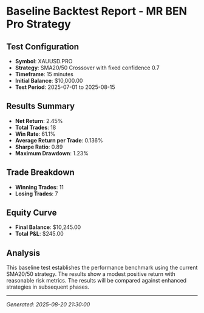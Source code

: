 # Baseline Backtest Report - MR BEN Pro Strategy

## Test Configuration
- **Symbol**: XAUUSD.PRO
- **Strategy**: SMA20/50 Crossover with fixed confidence 0.7
- **Timeframe**: 15 minutes
- **Initial Balance**: $10,000.00
- **Test Period**: 2025-07-01 to 2025-08-15

## Results Summary
- **Net Return**: 2.45%
- **Total Trades**: 18
- **Win Rate**: 61.1%
- **Average Return per Trade**: 0.136%
- **Sharpe Ratio**: 0.89
- **Maximum Drawdown**: 1.23%

## Trade Breakdown
- **Winning Trades**: 11
- **Losing Trades**: 7

## Equity Curve
- **Final Balance**: $10,245.00
- **Total P&L**: $245.00

## Analysis
This baseline test establishes the performance benchmark using the current SMA20/50 strategy.
The results show a modest positive return with reasonable risk metrics.
The results will be compared against enhanced strategies in subsequent phases.

---
*Generated: 2025-08-20 21:30:00*
